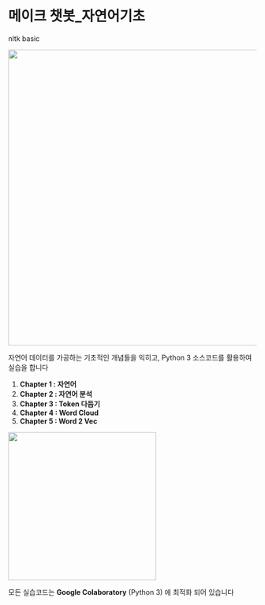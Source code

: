 # 메이크 챗봇_자연어기초
nltk basic

<img src="https://c2.staticflickr.com/4/3815/32325870013_01f8bf1d48_b.jpg" width='600'>

자연어 데이터를 가공하는 기초적인 개념들을 익히고, Python 3 소스코드를 활용하여 실습을 합니다

1. **Chapter 1 : 자연어**
2. **Chapter 2 : 자연어 분석**
3. **Chapter 3 : Token 다듬기**
4. **Chapter 4 : Word Cloud**
5. **Chapter 5 : Word 2 Vec**

<img src="https://miro.medium.com/max/1086/1*g_x1-5iYRn-SmdVucceiWw.png" width='300'>

모든 실습코드는 **Google Colaboratory** (Python 3) 에 최적화 되어 있습니다